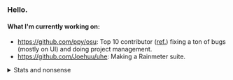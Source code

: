 ### Hello.

#### What I'm currently working on:

- https://github.com/ppy/osu: Top 10 contributor ([ref.](https://github.com/ppy/osu/graphs/contributors)) fixing a ton of bugs (mostly on UI) and doing project management.
- https://github.com/Joehuu/uhe: Making a Rainmeter suite.

<details>
<summary>Stats and nonsense</summary>

[![Joehuu's GitHub stats](https://github-readme-stats-joehuu.vercel.app/api?username=Joehuu&theme=github_dark)](https://github.com/anuraghazra/github-readme-stats)

[![Top Langs](https://github-readme-stats-joehuu.vercel.app/api/top-langs/?username=Joehuu&theme=github_dark)](https://github.com/anuraghazra/github-readme-stats)

[![Joehu's wakatime stats](https://github-readme-stats-joehuu.vercel.app/api/wakatime?username=Joehu&theme=github_dark)](https://github.com/anuraghazra/github-readme-stats)

[![GitHub Streak](http://github-readme-streak-stats.herokuapp.com?user=Joehuu&theme=github-dark)](https://git.io/streak-stats)

[![@joehu's Holopin board](https://holopin.me/joehu)](https://holopin.io/@joehu)

</details>

